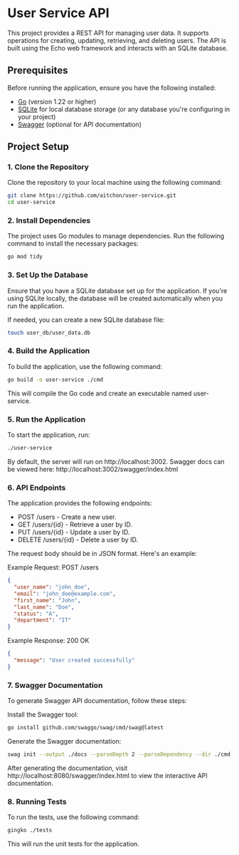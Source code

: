 # User Service API

This project provides a REST API for managing user data. It supports operations for creating, updating, retrieving, and deleting users. The API is built using the Echo web framework and interacts with an SQLite database.

## Prerequisites

Before running the application, ensure you have the following installed:

- [Go](https://golang.org/dl/) (version 1.22 or higher)
- [SQLite](https://www.sqlite.org/download.html) for local database storage (or any database you're configuring in your project)
- [Swagger](https://swagger.io/tools/swagger-ui/) (optional for API documentation)

## Project Setup

### 1. Clone the Repository

Clone the repository to your local machine using the following command:

```bash
git clone https://github.com/aitchon/user-service.git
cd user-service
```

### 2. Install Dependencies
The project uses Go modules to manage dependencies. Run the following command to install the necessary packages:

```bash
go mod tidy
```

### 3. Set Up the Database
Ensure that you have a SQLite database set up for the application. If you're using SQLite locally, the database will be created automatically when you run the application.

If needed, you can create a new SQLite database file:
```bash
touch user_db/user_data.db
```

### 4. Build the Application
To build the application, use the following command:
```bash
go build -o user-service ./cmd
```
This will compile the Go code and create an executable named user-service.

### 5. Run the Application
To start the application, run:
```bash
./user-service
```
By default, the server will run on http://localhost:3002. Swagger docs can be viewed here: http://localhost:3002/swagger/index.html

### 6. API Endpoints
The application provides the following endpoints:

- POST /users - Create a new user.
- GET /users/{id} - Retrieve a user by ID.
- PUT /users/{id} - Update a user by ID.
- DELETE /users/{id} - Delete a user by ID.

The request body should be in JSON format. Here's an example:

Example Request: POST /users
```json
{
  "user_name": "john_doe",
  "email": "john_doe@example.com",
  "first_name": "John",
  "last_name": "Doe",
  "status": "A",
  "department": "IT"
}
```
Example Response: 200 OK
```json
{
  "message": "User created successfully"
}
```

### 7. Swagger Documentation
To generate Swagger API documentation, follow these steps:

Install the Swagger tool:

```bash
go install github.com/swaggo/swag/cmd/swag@latest
```

Generate the Swagger documentation:

```bash
swag init --output ./docs --parseDepth 2 --parseDependency --dir ./cmd,./controllers
```

After generating the documentation, visit http://localhost:8080/swagger/index.html to view the interactive API documentation.

### 8. Running Tests
To run the tests, use the following command:

```bash
gingko ./tests
```
This will run the unit tests for the application.